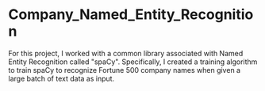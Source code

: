 # Company_Named_Entity_Recognition
For this project, I worked with a common library associated with Named Entity Recognition called "spaCy". Specifically, I created a training algorithm to train spaCy to recognize Fortune 500 company names when given a large batch of text data as input.
